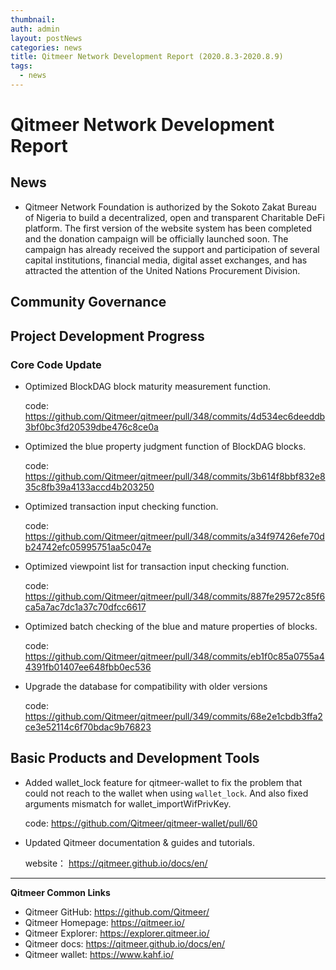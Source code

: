```yaml
---
thumbnail: 
auth: admin
layout: postNews
categories: news
title: Qitmeer Network Development Report (2020.8.3-2020.8.9)
tags:
  - news
---
```





# Qitmeer Network Development Report

## News

- Qitmeer Network Foundation is authorized by the Sokoto Zakat Bureau of Nigeria to build a decentralized, open and transparent Charitable DeFi platform. The first version of the website system has been completed and the donation campaign will be officially launched soon. The campaign has already received the support and participation of several capital institutions, financial media, digital asset exchanges, and has attracted the attention of the United Nations Procurement Division.

## Community Governance


## Project Development Progress

### Core Code Update

- Optimized BlockDAG block maturity measurement function.

  code:
https://github.com/Qitmeer/qitmeer/pull/348/commits/4d534ec6deeddb3bf0bc3fd20539dbe476c8ce0a

- Optimized the blue property judgment function of BlockDAG blocks.

  code:
https://github.com/Qitmeer/qitmeer/pull/348/commits/3b614f8bbf832e835c8fb39a4133accd4b203250

- Optimized transaction input checking function.

  code:
https://github.com/Qitmeer/qitmeer/pull/348/commits/a34f97426efe70db24742efc05995751aa5c047e

- Optimized viewpoint list for transaction input checking function.

  code:
https://github.com/Qitmeer/qitmeer/pull/348/commits/887fe29572c85f6ca5a7ac7dc1a37c70dfcc6617

- Optimized batch checking of the blue and mature properties of blocks.

  code:
https://github.com/Qitmeer/qitmeer/pull/348/commits/eb1f0c85a0755a44391fb01407ee648fbb0ec536

- Upgrade the database for compatibility with older versions

  code:
https://github.com/Qitmeer/qitmeer/pull/349/commits/68e2e1cbdb3ffa2ce3e52114c6f70bdac9b76823


## Basic Products and Development Tools

- Added wallet_lock feature for qitmeer-wallet  to fix the problem that could not reach to the wallet when using `wallet_lock`. And also fixed arguments mismatch for wallet_importWifPrivKey.

  code:
https://github.com/Qitmeer/qitmeer-wallet/pull/60

- Updated Qitmeer documentation & guides and tutorials.

  website：
https://qitmeer.github.io/docs/en/

---------------------------

**Qitmeer Common Links**

* Qitmeer GitHub: https://github.com/Qitmeer/
* Qitmeer Homepage: https://qitmeer.io/
* Qitmeer Explorer: https://explorer.qitmeer.io/
* Qitmeer docs: https://qitmeer.github.io/docs/en/
* Qitmeer wallet: https://www.kahf.io/